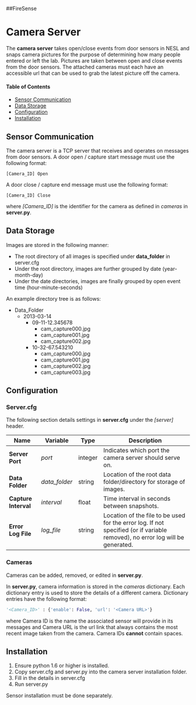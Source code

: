 ##FireSense

Camera Server
=========
The __camera server__ takes open/close events from door sensors in NESL and snaps camera pictures for the purpose of determining how many people entered or left the lab. Pictures are taken between open and close events from the door sensors. The attached cameras must each have an accessible url that can be used to grab the latest picture off the camera.

#### Table of Contents
- [Sensor Communication](#Sensor-Communication)
- [Data Storage](#Data-Storage)
- [Configuration](#Configuration)
- [Installation](#Installation)

Sensor Communication
---------
The camera server is a TCP server that receives and operates on messages from door sensors.
A door open / capture start message must use the following format:
```
[Camera_ID] Open
```
A door close / capture end message must use the following format:
```
[Camera_ID] Close
```
where _[Camera_ID]_ is the identifier for the camera as defined in *cameras* in **server.py**.

Data Storage
---------
Images are stored in the following manner:

- The root directory of all images is specified under __data_folder__ in server.cfg
- Under the root directory, images are further grouped by date (year-month-day)
- Under the date directories, images are finally grouped by open event time (hour-minute-seconds)

An example directory tree is as follows:

- Data_Folder
  - 2013-03-14
    - 09-11-12.345678
	  - cam_capture000.jpg
	  - cam_capture001.jpg
	  - cam_capture002.jpg
    - 10-32-67.543210
	  - cam_capture000.jpg
	  - cam_capture001.jpg
	  - cam_capture002.jpg
	  - cam_capture003.jpg

Configuration
---------
### Server.cfg ###
The following section details settings in **server.cfg** under the *[server]* header.

Name                 | Variable        | Type    | Description
-------------------- | --------------- | ------- | -----------
__Server Port__      | _port_          | integer | Indicates which port the camera server should serve on.
__Data Folder__      | _data_folder_   | string  | Location of the root data folder/directory for storage of images.
__Capture Interval__ | _interval_      | float   | Time interval in seconds between snapshots.
__Error Log File__   | _log_file_      | string  | Location of the file to be used for the error log. If not specified (or if variable removed), no error log will be generated.

### Cameras ###
Cameras can be added, removed, or edited in **server.py**.

In __server.py__, camera information is stored in the *cameras* dictionary.
Each dictionary entry is used to store the details of a different camera. Dictionary entries have the following format:
```python
'<Camera_ID>' : {'enable': False, 'url': '<Camera URL>'}
```

where Camera ID is the name the associated sensor will provide in its messages and Camera URL is the url link that always contains the most recent image taken from the camera. Camera IDs **cannot** contain spaces.

Installation
---------
1. Ensure python 1.6 or higher is installed.
2. Copy server.cfg and server.py into the camera server installation folder.
3. Fill in the details in server.cfg
4. Run server.py

Sensor installation must be done separately.